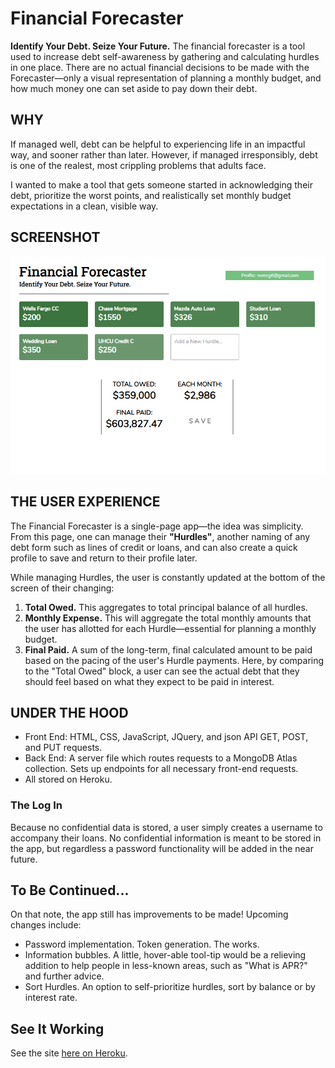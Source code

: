 # Financial Forecaster
**Identify Your Debt. Seize Your Future.**
The financial forecaster is a tool used to increase debt self-awareness by gathering and calculating hurdles in one place. There are no actual financial decisions to be made with the Forecaster—only a visual representation of planning a monthly budget, and how much money one can set aside to pay down their debt.

## WHY

If managed well, debt can be helpful to experiencing life in an impactful way, and sooner rather than later. However, if managed irresponsibly, debt is one of the realest, most crippling problems that adults face.

I wanted to make a tool that gets someone started in acknowledging their debt, prioritize the worst points, and realistically set monthly budget expectations in a clean, visible way.

## SCREENSHOT

![Screenshot of App Organization](https://github.com/nomcgill/financial-forecaster/blob/master/Screenshot1.png?raw=true)

## THE USER EXPERIENCE

The Financial Forecaster is a single-page app—the idea was simplicity. From this page, one can manage their **"Hurdles"**, another naming of any debt form such as lines of credit or loans, and can also create a quick profile to save and return to their profile later.

While managing Hurdles, the user is constantly updated at the bottom of the screen of their changing:

1. **Total Owed.** This aggregates to total principal balance of all hurdles.
2. **Monthly Expense.** This will aggregate the total monthly amounts that the user has allotted for each Hurdle—essential for planning a monthly budget.
3. **Final Paid.** A sum of the long-term, final calculated amount to be paid based on the pacing of the user's Hurdle payments. Here, by comparing to the "Total Owed" block, a user can see the actual debt that they should feel based on what they expect to be paid in interest.

## UNDER THE HOOD
* Front End: HTML, CSS, JavaScript, JQuery, and json API GET, POST, and PUT requests.
* Back End: A server file which routes requests to a MongoDB Atlas collection. Sets up endpoints for all necessary front-end requests.
* All stored on Heroku.

### The Log In
Because no confidential data is stored, a user simply creates a username to accompany their loans. No confidential information is meant to be stored in the app, but regardless a password functionality will be added in the near future. 

## To Be Continued...

On that note, the app still has improvements to be made! Upcoming changes include:
* Password implementation. Token generation. The works.
* Information bubbles. A little, hover-able tool-tip would be a relieving addition to help people in less-known areas, such as "What is APR?" and further advice.
* Sort Hurdles. An option to self-prioritize hurdles, sort by balance or by interest rate.

## See It Working
See the site [here on Heroku](https://financial-forecaster.herokuapp.com/).
